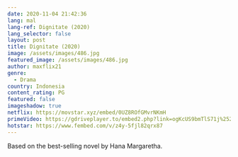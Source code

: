 ```yaml
---
date: 2020-11-04 21:42:36
lang: mal
lang-ref: Dignitate (2020)
lang_selector: false
layout: post
title: Dignitate (2020)
image: /assets/images/486.jpg
featured_image: /assets/images/486.jpg
author: maxflix21
genre:
  - Drama
country: Indonesia
content_rating: PG
featured: false
imageshadow: true
netflix: https://movstar.xyz/embed/0UZ8ROfGMvrNKmH
primeVideo: https://gdriveplayer.to/embed2.php?link=ogKcUS9bmTlS71j%252FLlVLeAV%252BHV3byYmwOKDxBU3k7jhkPo013IAEYatwpom5yo%252BqdfJ4qF0I56RuX7mIVlHOOarMTqR1XD28tJSLCkxN7uLMNDKETMFrbJxA%252BPtaJLTLJR7dBpR2rwk64zPM1sxpKTCtSfaNt%252B0qUUlk%252BSrbndJqiRK%252BwFYHp675iErfWetSg%253D
hotstar: https://www.fembed.com/v/z4y-5fjl82qrx87
---
```

 Based on the best-selling novel by Hana Margaretha.